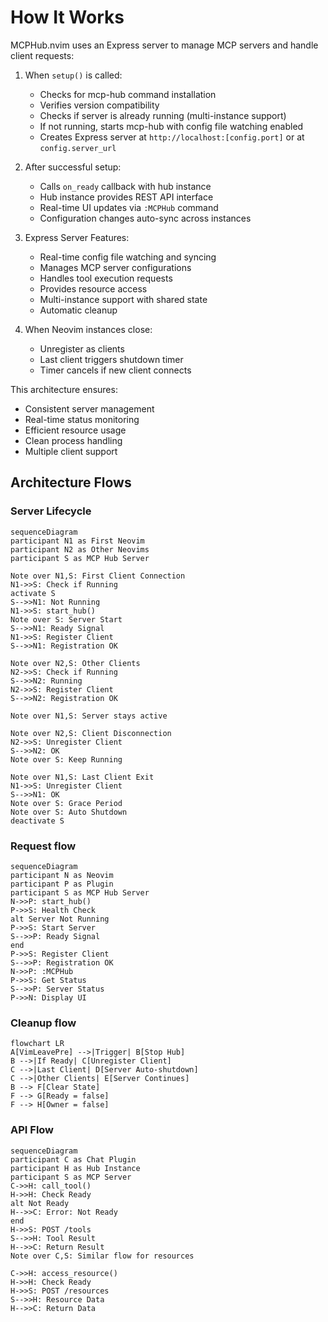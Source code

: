 # How It Works

MCPHub.nvim uses an Express server to manage MCP servers and handle client requests:

1. When `setup()` is called:

   - Checks for mcp-hub command installation
   - Verifies version compatibility
   - Checks if server is already running (multi-instance support)
   - If not running, starts mcp-hub with config file watching enabled
   - Creates Express server at `http://localhost:[config.port]` or at `config.server_url`

2. After successful setup:

   - Calls `on_ready` callback with hub instance
   - Hub instance provides REST API interface 
   - Real-time UI updates via `:MCPHub` command
   - Configuration changes auto-sync across instances

3. Express Server Features:
   - Real-time config file watching and syncing
   - Manages MCP server configurations
   - Handles tool execution requests
   - Provides resource access
   - Multi-instance support with shared state
   - Automatic cleanup

4. When Neovim instances close:
   - Unregister as clients
   - Last client triggers shutdown timer
   - Timer cancels if new client connects

This architecture ensures:

- Consistent server management
- Real-time status monitoring
- Efficient resource usage
- Clean process handling
- Multiple client support

## Architecture Flows

### Server Lifecycle

```mermaid
sequenceDiagram
participant N1 as First Neovim
participant N2 as Other Neovims
participant S as MCP Hub Server

Note over N1,S: First Client Connection
N1->>S: Check if Running
activate S
S-->>N1: Not Running
N1->>S: start_hub()
Note over S: Server Start
S-->>N1: Ready Signal
N1->>S: Register Client
S-->>N1: Registration OK

Note over N2,S: Other Clients
N2->>S: Check if Running
S-->>N2: Running
N2->>S: Register Client
S-->>N2: Registration OK

Note over N1,S: Server stays active

Note over N2,S: Client Disconnection
N2->>S: Unregister Client
S-->>N2: OK
Note over S: Keep Running

Note over N1,S: Last Client Exit
N1->>S: Unregister Client
S-->>N1: OK
Note over S: Grace Period
Note over S: Auto Shutdown
deactivate S
```

### Request flow

```mermaid
sequenceDiagram
participant N as Neovim
participant P as Plugin
participant S as MCP Hub Server
N->>P: start_hub()
P->>S: Health Check
alt Server Not Running
P->>S: Start Server
S-->>P: Ready Signal
end
P->>S: Register Client
S-->>P: Registration OK
N->>P: :MCPHub
P->>S: Get Status
S-->>P: Server Status
P->>N: Display UI
```

### Cleanup flow

```mermaid
flowchart LR
A[VimLeavePre] -->|Trigger| B[Stop Hub]
B -->|If Ready| C[Unregister Client]
C -->|Last Client| D[Server Auto-shutdown]
C -->|Other Clients| E[Server Continues]
B --> F[Clear State]
F --> G[Ready = false]
F --> H[Owner = false]
```

### API Flow

```mermaid
sequenceDiagram
participant C as Chat Plugin
participant H as Hub Instance
participant S as MCP Server
C->>H: call_tool()
H->>H: Check Ready
alt Not Ready
H-->>C: Error: Not Ready
end
H->>S: POST /tools
S-->>H: Tool Result
H-->>C: Return Result
Note over C,S: Similar flow for resources

C->>H: access_resource()
H->>H: Check Ready
H->>S: POST /resources
S-->>H: Resource Data
H-->>C: Return Data
```
